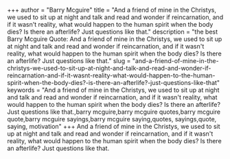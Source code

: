 +++
author = "Barry Mcguire"
title = "And a friend of mine in the Christys, we used to sit up at night and talk and read and wonder if reincarnation, and if it wasn't reality, what would happen to the human spirit when the body dies? Is there an afterlife? Just questions like that."
description = "the best Barry Mcguire Quote: And a friend of mine in the Christys, we used to sit up at night and talk and read and wonder if reincarnation, and if it wasn't reality, what would happen to the human spirit when the body dies? Is there an afterlife? Just questions like that."
slug = "and-a-friend-of-mine-in-the-christys-we-used-to-sit-up-at-night-and-talk-and-read-and-wonder-if-reincarnation-and-if-it-wasnt-reality-what-would-happen-to-the-human-spirit-when-the-body-dies?-is-there-an-afterlife?-just-questions-like-that"
keywords = "And a friend of mine in the Christys, we used to sit up at night and talk and read and wonder if reincarnation, and if it wasn't reality, what would happen to the human spirit when the body dies? Is there an afterlife? Just questions like that.,barry mcguire,barry mcguire quotes,barry mcguire quote,barry mcguire sayings,barry mcguire saying,quotes, sayings,quote, saying, motivation"
+++
And a friend of mine in the Christys, we used to sit up at night and talk and read and wonder if reincarnation, and if it wasn't reality, what would happen to the human spirit when the body dies? Is there an afterlife? Just questions like that.
